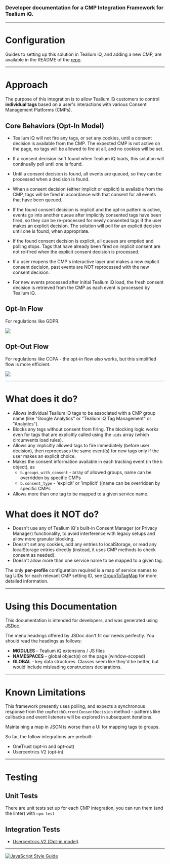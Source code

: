 ### Developer documentation for a CMP Integration Framework for Tealium iQ.

----

# Configuration

Guides to setting up this solution in Tealium iQ, and adding a new CMP, are available in the README of the [repo](https://github.com/jaquith/cmp-integrations). 

----

# Approach

The purpose of this integration is to allow Tealium iQ customers to control **individual tags** based on a user's interactions with various Consent Management Platforms (CMPs).

## Core Behaviors (Opt-In Model)

 - Tealium iQ will not fire any tags, or set any cookies, until a consent decision is available from the CMP. The expected CMP is not active on the page, no tags will be allowed to fire at all, and no cookies will be set.

 - If a consent decision isn't found when Tealium iQ loads, this solution will continually poll until one is found.

 - Until a consent decision is found, all events are queued, so they can be processed when a decision is found.

 - When a consent decision (either implicit or explicit) is available from the CMP, tags will be fired in accordance with that consent for all events that have been queued.

 - If the found consent decision is implicit and the opt-in pattern is active, events go into another queue after implicitly consented tags have been fired, so they can be re-processed for newly consented tags if the user makes an explicit decision. The solution will poll for an explicit decision until one is found, when appropriate.
 
 - If the found consent decision is explicit, all queues are emptied and polling stops. Tags that have already been fired on implicit consent are not re-fired when the explicit consent decision is processed.

 - If a user reopens the CMP's interactive layer and makes a new explicit consent decision, past events are NOT reprocessed with the new consent decision.
 
 - For new events processed after initial Tealium iQ load, the fresh consent decision is retrieved from the CMP as each event is processed by Tealium iQ.

## Opt-In Flow

For regulations like GDPR.

<img style="max-width: 1200px;" src='tiq-cmp-integration-flow-opt-in.png'/>

## Opt-Out Flow

For regulations like CCPA - the opt-in flow also works, but this simplified flow is more efficient.

<img style="max-width: 1200px;" src='tiq-cmp-integration-flow-opt-out.png'/>

----

# What does it do?

 - Allows individual Tealium iQ tags to be associated with a CMP group name (like "Google Analytics" or "Tealium iQ Tag Management" or "Analytics").
 - Blocks any tags without consent from firing. The blocking logic works even for tags that are explicitly called using the `uids` array (which circumvents load rules).
 - Allows any implicitly allowed tags to fire immediately (before user decision), then reprocesses the same event(s) for new tags only if the user makes an explicit choice.
 - Makes the consent information available in each tracking event (in the `b` object), as 
   - `b.groups_with_consent` - array of allowed groups, name can be overridden by specific CMPs
   - `b.consent_type` - 'explicit' or 'implicit' ((name can be overridden by specific CMPs
 - Allows more than one tag to be mapped to a given service name.

# What does it NOT do?

 - Doesn't use any of Tealium iQ's built-in Consent Manager (or Privacy Manager) functionality, to avoid interference with legacy setups and allow more granular blocking.
 - Doesn't set any cookies, add any entries to localStorage, or read any localStorage entries directly (instead, it uses CMP methods to check consent as needed).
 - Doesn't allow more than one service name to be mapped to a given tag.


The only **per-profile** configuration required is a map of service names to tag UIDs for each relevant CMP setting ID, see [GroupToTagMap](https://jaquith.github.io/cmp-integrations/global.html#GroupToTagMap) for more detailed information.

----

# Using this Documentation

This documentation is intended for developers, and was generated using [JSDoc](https://jsdoc.app/).

The menu headings offered by JSDoc don't fit our needs perfectly.  You should read the headings as follows:

  - **MODULES** - Tealium iQ extensions / JS files
  - **NAMESPACES** - global object(s) on the page (window-scoped)
  - **GLOBAL** -  key data structures.  Classes seem like they'd be better, but would include misleading constructors declarations.

----

# Known Limitations

This framework presently uses polling, and expects a synchronous response from the `cmpFetchCurrentConsentDecision` method - patterns like callbacks and event listeners will be explored in subsequent iterations.

Maintaining a map in JSON is worse than a UI for mapping tags to groups.

So far, the follow integrations are prebuilt:
 - OneTrust (opt-in and opt-out)
 - Usercentrics V2 (opt-in)

----

# Testing

## Unit Tests

There are unit tests set up for each CMP integration, you can run them (and the linter) with `npm test`

## Integration Tests
 - [Usercentrics V2 (Opt-in model)](usercentrics-v2-integration-test-report/index.html).

----

[![JavaScript Style Guide](https://cdn.rawgit.com/standard/standard/master/badge.svg)](https://github.com/standard/standard)
